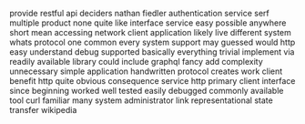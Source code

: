 provide restful api deciders nathan fiedler authentication service serf multiple product none quite like interface service easy possible anywhere short mean accessing network client application likely live different system whats protocol one common every system support may guessed would http easy understand debug supported basically everything trivial implement via readily available library could include graphql fancy add complexity unnecessary simple application handwritten protocol creates work client benefit http quite obvious consequence service http primary client interface since beginning worked well tested easily debugged commonly available tool curl familiar many system administrator link representational state transfer wikipedia